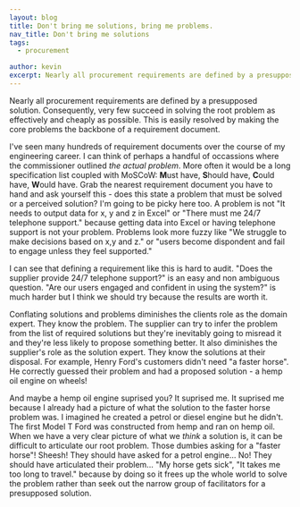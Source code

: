 ```yaml
---
layout: blog
title: Don't bring me solutions, bring me problems.
nav_title: Don't bring me solutions
tags:
  - procurement

author: kevin
excerpt: Nearly all procurement requirements are defined by a presupposed solution. Consequently, very few succeed in solving the root problem as effectively and cheaply as possible. This is easily resolved by making the core problems the backbone of a requirement document.
---
```


Nearly all procurement requirements are defined by a presupposed solution. Consequently, very few succeed in solving the root problem as effectively and cheaply as possible. This is easily resolved by making the core problems the backbone of a requirement document.

I've seen many hundreds of requirement documents over the course of my engineering career. I can think of perhaps a handful of occassions where the commissioner outlined *the actual problem*. More often it would be a long specification list coupled with MoSCoW: **M**ust have, **S**hould have, **C**ould have, **W**ould have. Grab the nearest requirement document you have to hand and ask yourself this - does this state a problem that must be solved or a perceived solution? I'm going to be picky here too. A problem is not "It needs to output data for x, y and z in Excel" or "There must me 24/7 telephone support." because getting data into Excel or having telephone support is not your problem. Problems look more fuzzy like "We struggle to make decisions based on x,y and z." or "users become dispondent and fail to engage unless they feel supported."

I can see that defining a requirement like this is hard to audit. "Does the supplier provide 24/7 telephone support?" is an easy and non ambiguous question. "Are our users engaged and confident in using the system?" is much harder but I think we should try because the results are worth it.

Conflating solutions and problems diminishes the clients role as the domain expert. They know the problem. The supplier can try to infer the problem from the list of required solutions but they're inevitably going to misread it and they're less likely to propose something better. It also diminishes the supplier's role as the solution expert. They know the solutions at their disposal. For example, Henry Ford's customers didn't need "a faster horse". He correctly guessed their problem and had a proposed solution - a hemp oil engine on wheels!

And maybe a hemp oil engine suprised you? It suprised me. It suprised me because I already had a picture of what the solution to the faster horse problem was. I imagined he created a petrol or diesel engine but he didn't. The first Model T Ford was constructed from hemp and ran on hemp oil. When we have a very clear picture of what we *think* a solution is, it can be difficult to articulate our root problem. Those dumbies asking for a "faster horse"! Sheesh! They should have asked for a petrol engine... No! They should have articulated their problem... "My horse gets sick", "It takes me too long to travel." because by doing so it frees up the whole world to solve the problem rather than seek out the narrow group of facilitators for a presupposed solution.



